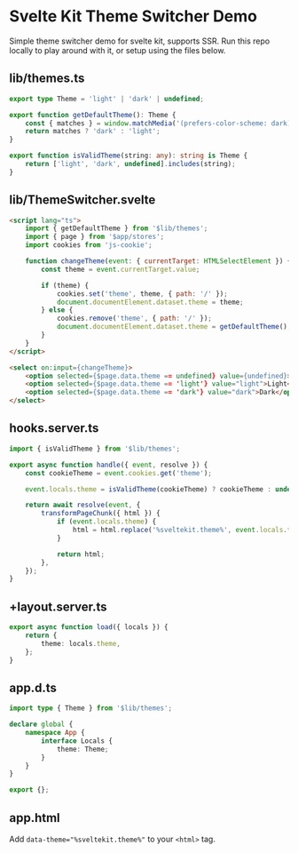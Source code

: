 # Svelte Kit Theme Switcher Demo

Simple theme switcher demo for svelte kit, supports SSR. Run this repo locally to play around with it, or setup using the files below.

## lib/themes.ts

```ts
export type Theme = 'light' | 'dark' | undefined;

export function getDefaultTheme(): Theme {
	const { matches } = window.matchMedia('(prefers-color-scheme: dark)');
	return matches ? 'dark' : 'light';
}

export function isValidTheme(string: any): string is Theme {
	return ['light', 'dark', undefined].includes(string);
}
```

## lib/ThemeSwitcher.svelte

```html
<script lang="ts">
	import { getDefaultTheme } from '$lib/themes';
	import { page } from '$app/stores';
	import cookies from 'js-cookie';

	function changeTheme(event: { currentTarget: HTMLSelectElement }) {
		const theme = event.currentTarget.value;

		if (theme) {
			cookies.set('theme', theme, { path: '/' });
			document.documentElement.dataset.theme = theme;
		} else {
			cookies.remove('theme', { path: '/' });
			document.documentElement.dataset.theme = getDefaultTheme();
		}
	}
</script>

<select on:input={changeTheme}>
	<option selected={$page.data.theme == undefined} value={undefined}>Auto</option>
	<option selected={$page.data.theme == 'light'} value="light">Light</option>
	<option selected={$page.data.theme == 'dark'} value="dark">Dark</option>
</select>
```

## hooks.server.ts

```ts
import { isValidTheme } from '$lib/themes';

export async function handle({ event, resolve }) {
	const cookieTheme = event.cookies.get('theme');

	event.locals.theme = isValidTheme(cookieTheme) ? cookieTheme : undefined;

	return await resolve(event, {
		transformPageChunk({ html }) {
			if (event.locals.theme) {
				html = html.replace('%sveltekit.theme%', event.locals.theme);
			}

			return html;
		},
	});
}
```

## +layout.server.ts

```ts
export async function load({ locals }) {
	return {
		theme: locals.theme,
	};
}
```

## app.d.ts

```ts
import type { Theme } from '$lib/themes';

declare global {
	namespace App {
		interface Locals {
			theme: Theme;
		}
	}
}

export {};
```

## app.html

Add `data-theme="%sveltekit.theme%"` to your `<html>` tag.
